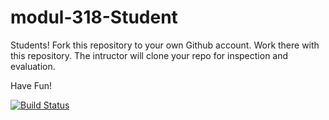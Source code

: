 # modul-318-Student

Students!
Fork this repository to your own Github account. Work there with this repository. The intructor will clone your repo for inspection and evaluation.

Have Fun!

[![Build Status](https://dev.azure.com/marcofrautschi/marcofrautschi/_apis/build/status/mfrautschi.modul-318-student?branchName=master)](https://dev.azure.com/marcofrautschi/marcofrautschi/_build/latest?definitionId=1&branchName=master)
